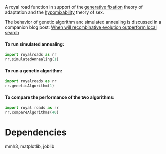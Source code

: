 A royal road function in support of the [generative fixation](http://www.cs.brandeis.edu/~kekib/dissertation.html)
theory of adaptation and the [hypomixability](http://s3.amazonaws.com/burjorjee/.../efficient_hypomixability_elimination.pdf)
theory of sex. 

The behavior of genetic algorithm and simulated annealing is discussed in a companion blog post: 
[When will recombinative evolution outperform local search](http://evorithmics.org)

#### To run simulated annealing:

```python
import royalroads as rr
rr.simulatedAnnealing(1)
```

#### To run a genetic algorithm:

```python
import royalroads as rr
rr.geneticAlgorithm(1)
```

#### To compare the performance of the two algorithms:

```python
import royal roads as rr
rr.compareAlgorithms(40)
```

# Dependencies #

mmh3, matplotlib, joblib